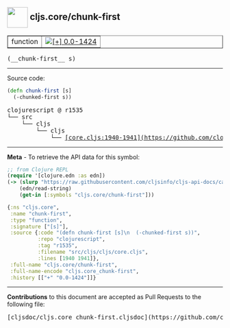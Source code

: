 ## <img width="48px" valign="middle" src="http://i.imgur.com/Hi20huC.png"> cljs.core/chunk-first

 <table border="1">
<tr>

<td>function</td>
<td><a href="https://github.com/cljsinfo/cljs-api-docs/tree/0.0-1424"><img valign="middle" alt="[+] 0.0-1424" src="https://img.shields.io/badge/+-0.0--1424-lightgrey.svg"></a> </td>
</tr>
</table>

 <samp>
(__chunk-first__ s)<br>
</samp>

---





Source code:

```clj
(defn chunk-first [s]
  (-chunked-first s))
```

 <pre>
clojurescript @ r1535
└── src
    └── cljs
        └── cljs
            └── <ins>[core.cljs:1940-1941](https://github.com/clojure/clojurescript/blob/r1535/src/cljs/cljs/core.cljs#L1940-L1941)</ins>
</pre>


---

__Meta__ - To retrieve the API data for this symbol:

```clj
;; from Clojure REPL
(require '[clojure.edn :as edn])
(-> (slurp "https://raw.githubusercontent.com/cljsinfo/cljs-api-docs/catalog/cljs-api.edn")
    (edn/read-string)
    (get-in [:symbols "cljs.core/chunk-first"]))
```

```clj
{:ns "cljs.core",
 :name "chunk-first",
 :type "function",
 :signature ["[s]"],
 :source {:code "(defn chunk-first [s]\n  (-chunked-first s))",
          :repo "clojurescript",
          :tag "r1535",
          :filename "src/cljs/cljs/core.cljs",
          :lines [1940 1941]},
 :full-name "cljs.core/chunk-first",
 :full-name-encode "cljs.core_chunk-first",
 :history [["+" "0.0-1424"]]}

```

---

__Contributions__ to this document are accepted as Pull Requests to the following file:

 <pre>
[cljsdoc/cljs.core_chunk-first.cljsdoc](https://github.com/cljsinfo/cljs-api-docs/blob/master/cljsdoc/cljs.core_chunk-first.cljsdoc)
</pre>

